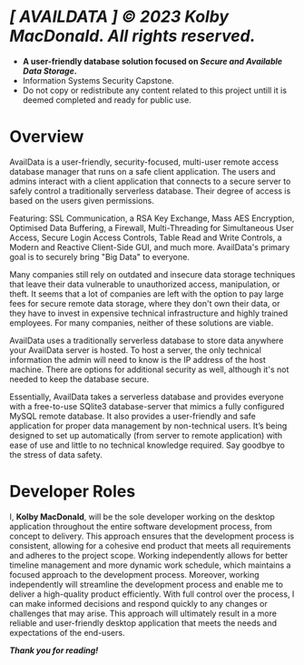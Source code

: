 # _**[ AVAILDATA ] © 2023 Kolby MacDonald. All rights reserved.**_
- **A user-friendly database solution focused on _Secure and Available Data Storage_.**
- Information Systems Security Capstone.
- Do not copy or redistribute any content related to this project untill it is deemed completed and ready for public use.

# **Overview**
AvailData is a user-friendly, security-focused, multi-user remote access database manager that runs on a safe client application. The users and admins interact with a client application that connects to a secure server to safely control a traditionally serverless database. Their degree of access is based on the users given permissions.

Featuring: SSL Communication, a RSA Key Exchange, Mass AES Encryption, Optimised Data Buffering, a Firewall, Multi-Threading for Simultaneous User Access, Secure Login Access Controls, Table Read and Write Controls, a Modern and Reactive Client-Side GUI, and much more. AvailData's primary goal is to securely bring "Big Data" to everyone.

Many companies still rely on outdated and insecure data storage techniques that leave their data vulnerable to unauthorized access, manipulation, or theft. It seems that a lot of companies are left with the option to pay large fees for secure remote data storage, where they don't own their data, or they have to invest in expensive technical infrastructure and highly trained employees. For many companies, neither of these solutions are viable.

AvailData uses a traditionally serverless database to store data anywhere your AvailData server is hosted. To host a server, the only technical information the admin will need to know is the IP address of the host machine. There are options for additional security as well, although it's not needed to keep the database secure.

Essentially, AvailData takes a serverless database and provides everyone with a free-to-use SQlite3 database-server that mimics a fully configured MySQL remote database. It also provides a user-friendly and safe application for proper data management by non-technical users. It’s being designed to set up automatically (from server to remote application) with ease of use and little to no technical knowledge required. Say goodbye to the stress of data safety.

# **Developer Roles**
I, **Kolby MacDonald**, will be the sole developer working on the desktop application throughout the entire software development process, from concept to delivery. This approach ensures that the development process is consistent, allowing for a cohesive end product that meets all requirements and adheres to the project scope. Working independently allows for better timeline management and more dynamic work schedule, which maintains a focused approach to the development process. Moreover, working independently will streamline the development process and enable me to deliver a high-quality product efficiently. With full control over the process, I can make informed decisions and respond quickly to any changes or challenges that may arise. This approach will ultimately result in a more reliable and user-friendly desktop application that meets the needs and expectations of the end-users.

_**Thank you for reading!**_
